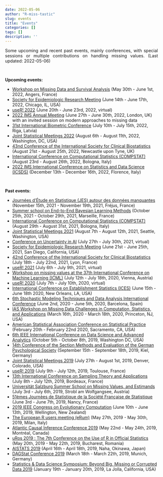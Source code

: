 ```yaml
---
date: 2022-05-06
author: "R-miss-tastic"
slug: events
title: "Events"
categories: []
tags: []
description: ''
---
```



<p align="justify">Some upcoming and recent past events, mainly conferences, with special sessions or multiple contributions on handling missing values. (Last updated: 2022-05-06)</p>

<!--more-->
<br>

<b>Upcoming events:</b>

<ul class="list-group" id="up-events-list">
<li class="list-group-item"> <a href="https://mdsa2022.sciencesconf.org/" target="_blank">Workshop on Missing Data and Survival Analysis</a> (May 30th - June 1st, 2022, Angers, France)</li>
<li class="list-group-item"> <a href="https://epiresearch.org/annual-meeting/2022-meeting/" target="_blank">Society for Epidemiologic Research Meeting</a> (June 14th - June 17th, 2022, Chicago, IL, USA)</li>
<li class="list-group-item"> <a href="https://user2022.r-project.org/" target="_blank">useR! 2022</a> (June 20th - June 23rd, 2022, virtual)</li>
<li class="list-group-item"> <a href="https://www.imsannualmeeting-london2022.com/" target="_blank">2022 IMS Annual Meeting</a> (June 27th - June 30th, 2022, London, UK) with an invited session on modern approaches to missing data</li>
<li class="list-group-item"> <a href="https://www.ibc2022.org/home" target="_blank">31st International Biometric Conference</a> (July 10th - July 15th, 2022, Riga, Latvia)</li>
<li class="list-group-item"> <a href="https://ww2.amstat.org/meetings/jsm/2022/" target="_blank">Joint Statistical Meetings 2022</a> (August 6th - August 11th, 2022, Washington, DC, USA)</li>
<li class="list-group-item"> <a href="http://www.iscb2021.info/en" target="_blank">43nd Conference of the International Society for Clinical Biostatistics</a> (August 21st - August 25th, 2022, Newcastle upon Tyne, UK)</li>
<li class="list-group-item"> <a href="http://www.compstat2022.org/" target="_blank">International Conference on Computational Statistics (COMPSTAT)</a> (August 23rd - August 26th, 2022, Bologna, Italy)</li>
<li class="list-group-item"> <a href="https://sites.google.com/view/icsds2022" target="_blank">2022 IMS International Conference on Statistics and Data Science (ICSDS)</a> (December 13th - December 16th, 2022, Florence, Italy)</li>
</ul>

</br>

<b>Past events:</b>

<ul class="list-group" id="past-events-list">
<li class="list-group-item"> <a href="https://www.sfds.asso.fr/fr/group/activites_et_parrainages/540-journees_detude_en_statistique_jes/" target="_blank">Journées d’Étude en Statistique (JES) autour des données manquantes</a> (November 15th, 2021 - November 19th, 2021, Fréjus, France)</li>
<li class="list-group-item"> <a href="https://bayesatcirm.github.io/" target="_blank">Summer school on End-to-End Bayesian Learning Methods</a> (October 25th, 2021 - October 29th, 2021, Marseille, France)</li>
<li class="list-group-item"> <a href="http://www.compstat2021.org/" target="_blank">International Conference on Computational Statistics (COMPSTAT)</a> (August 29th - August 31st, 2021, Bologna, Italy)</li>
<li class="list-group-item"> <a href="https://ww2.amstat.org/meetings/jsm/2021/" target="_blank">Joint Statistical Meetings 2021</a> (August 7th - August 12th, 2021, Seattle, Washington, USA)</li>
<li class="list-group-item"> <a href="https://www.auai.org/uai2021/" target="_blank">Conference on Uncertainty in AI</a> (July 27th - July 30th, 2021, virtual)</li>
<li class="list-group-item"> <a href="https://epiresearch.org/annual-meeting/2021-meeting/" target="_blank">Society for Epidemiologic Research Meeting</a> (June 21st - June 25th, 2021, San Diego, California, USA)</li>
<li class="list-group-item"> <a href="http://www.iscb2021.info/en" target="_blank">42nd Conference of the International Society for Clinical Biostatistics</a> (July 18th - July 22nd, 2021, Lyon, France)</li>
<li class="list-group-item"> <a href="https://user2021.r-project.org/" target="_blank">useR! 2021</a> (July 6th - July 9th, 2021, virtual)</li>
<li class="list-group-item"> <a href="https://artemiss-workshop.github.io/" target="_blank">Workshop on missing values at the 37th International Conference on Machine Learning (ICML)</a> (July 12th - July 18th, 2020, Vienna, Austria)</li>
<li class="list-group-item"> <a href="https://user2020.r-project.org/" target="_blank">useR! 2020</a> (July 7th - July 10th, 2020, virtual)</li>
<li class="list-group-item"> <a href="https://ww2.amstat.org/meetings/ices/2020/conferenceinfo.cfm" target="_blank">International Conference on Establishment Statistics (ICES)</a> (June 15th - June 18th 2020, New Orleans, LA, USA)</li>
<li class="list-group-item"> <a href="http://www.smtda.net/" target="_blank">6th Stochastic Modeling Techniques and Data Analysis International Conference</a> (June 2nd, 2020 - June 5th, 2020, Barcelona, Spain)</li>
<li class="list-group-item"> <a href="https://www.math.ias.edu/sp/sycoe" target="_blank">IAS Workshop on Missing Data Challenges in Computation, Statistics, and Applications</a> (March 16th, 2020 - March 18th, 2020, Princeton, NJ, USA)</li>
<li class="list-group-item"> <a href="https://ww2.amstat.org/meetings/csp/2020/" target="_blank">American Statistical Association Conference on Statistical Practice</a> (February 20th - February 22nd 2020, Sacramento, CA, USA)</li>
<li class="list-group-item"> <a href="http://about-conference.dsaa2019.dsaa.co/" target="_blank">6th IEEE International Conference on Data Science and Advanced Analytics</a> (October 5th - October 8th, 2019, Washington DC, USA)</li>
<li class="list-group-item"> <a href="http://www.fgme2019.de/index.php?id=1&L=2" target="_blank">14th Conference of the Section Methods and Evaluation of the German Psychological Society</a> (September 15th - September 18th, 2019, Kiel, Germany)</li>
<li class="list-group-item"> <a href="http://ww2.amstat.org/meetings/jsm/2019/index.cfm" target="_blank">Joint Statistical Meetings 2019</a> (July 27th - August 1st, 2019, Denver, Colorado, USA)</li>
<li class="list-group-item"> <a href="http://user2019.r-project.org" target="_blank">useR! 2019</a> (July 9th - July 12th, 2019, Toulouse, France)</li>
<li class="list-group-item"> <a href="https://sampta2019.sciencesconf.org/?forward-action=index&forward-controller=index&lang=en" target="_blank">13th International Conference on Sampling Theory and Applications</a> (July 8th - July 12th, 2019, Bordeaux, France)</li>
<li class="list-group-item"> <a href="http://www.biometrische-gesellschaft.de/fileadmin/AG_Daten/Weiterbildung/PDFs/FlyerStrobl_V_2019.pdf" target="_blank">Universit&auml;t Salzburg Summer School on Missing Values, and Estimands</a> (July 3rd - July 6th, 2019, Strobl am Wolfgangsee, Austria)</li>
<li class="list-group-item"> <a href="http://www.jds2019.sfds.asso.fr/" target="_blank">51èmes Journ&#xE8;es de Statistique de la Soci&#xE9;t&#xE9; Fran&ccedil;aise de Statistique</a> (June 3rd - June 7th, 2019, Nancy, France)</li>
<li class="list-group-item"> <a href="http://cec2019.org/index.html" target="_blank">2019 IEEE Congress on Evolutionary Computation</a> (June 10th - June 13th, 2019, Wellington, New Zealand)</li>
<li class="list-group-item"> <a href="http://2020.erum.io/" target="_blank">The European R users meeting (eRum)</a> (May 27th, 2019 - May 30th, 2019, Milan, Italy)</li>
<li class="list-group-item"> <a href="https://www.mcgill.ca/epi-biostat-occh/news-events/atlantic-causal-inference-conference-2019" target="_blank">Atlantic Causal Inference Conference 2019</a> (May 22nd - May 24th, 2019, Montr&#xE9;al, Canada)</li>
<li class="list-group-item"> <a href="http://www.r-project.ro/conference2019.html" target="_blank">uRos 2019 : The 7th Conference on the Use of R in Official Statistics</a> (May 20th, 2019 - May 22th, 2019, Bucharest, Romania)</li>
<li class="list-group-item"> <a href="https://www.aistats.org" target="_blank">AISTATS 2019</a> (April 16th - April 18th, 2019, Naha, Okinawa, Japan)</li>
<li class="list-group-item"> <a href="https://www.dagstat2019.statistik.uni-muenchen.de/index.html" target="_blank">DAGStat Conference 2019</a> (March 18th - March 22th, 2019, Munich, Germany)</li>
<li class="list-group-item"> <a href="http://datascience.ucsd.edu/statistics-symposium/" target="_blank">Statistics & Data Science Symposium: Beyond Big, Missing or Corrupted Data 2019</a> (January 19th - January 20th, 2019, La Jolla, California, USA)</li>
</ul>

</br>
